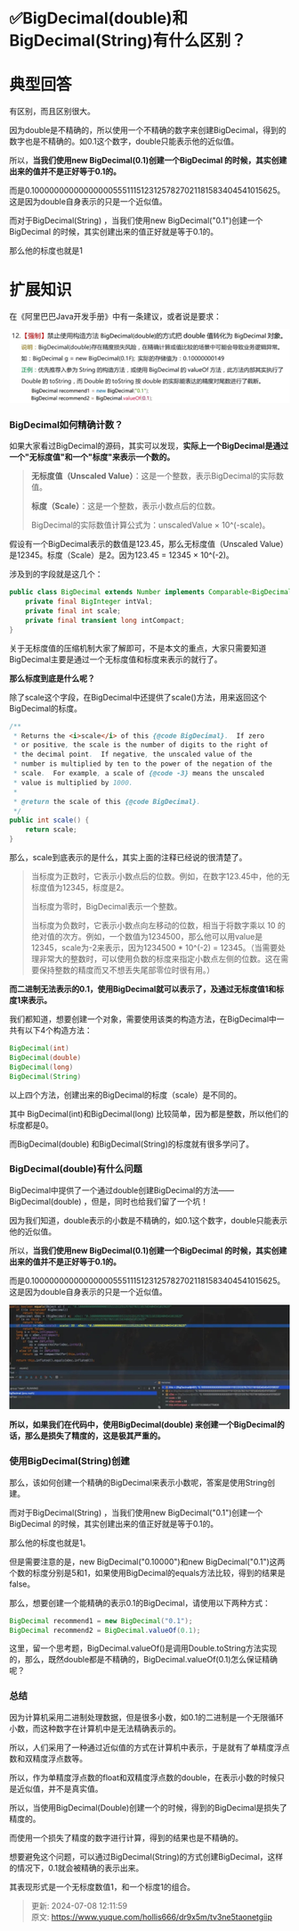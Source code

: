 # ✅BigDecimal(double)和BigDecimal(String)有什么区别？

# 典型回答


有区别，而且区别很大。



因为double是不精确的，所以使用一个不精确的数字来创建BigDecimal，得到的数字也是不精确的。如0.1这个数字，double只能表示他的近似值。



所以，**当我们使用new BigDecimal(0.1)创建一个BigDecimal 的时候，其实创建出来的值并不是正好等于0.1的。**



而是0.1000000000000000055511151231257827021181583404541015625。这是因为double自身表示的只是一个近似值。



而对于BigDecimal(String) ，当我们使用new BigDecimal("0.1")创建一个BigDecimal 的时候，其实创建出来的值正好就是等于0.1的。



那么他的标度也就是1



# 扩展知识
在《阿里巴巴Java开发手册》中有一条建议，或者说是要求：



![16119907257353.jpg](./img/RYgxIXj-feQ3bkEG/1741334574755-f2a6a018-4c35-4050-987d-7227b556d04b-266453.jpeg)



### BigDecimal如何精确计数？


如果大家看过BigDecimal的源码，其实可以发现，**实际上一个BigDecimal是通过一个"无标度值"和一个"标度"来表示一个数的。**



> **无标度值（Unscaled Value）**：这是一个整数，表示BigDecimal的实际数值。
>
> **标度（Scale）**：这是一个整数，表示小数点后的位数。
>
> BigDecimal的实际数值计算公式为：unscaledValue × 10^(-scale)。
>



假设有一个BigDecimal表示的数值是123.45，那么无标度值（Unscaled Value）是12345。标度（Scale）是2。因为123.45 = 12345 × 10^(-2)。



涉及到的字段就是这几个：



```java
public class BigDecimal extends Number implements Comparable<BigDecimal> {
    private final BigInteger intVal;
    private final int scale; 
    private final transient long intCompact;
}
```



关于无标度值的压缩机制大家了解即可，不是本文的重点，大家只需要知道BigDecimal主要是通过一个无标度值和标度来表示的就行了。



**那么标度到底是什么呢？**



除了scale这个字段，在BigDecimal中还提供了scale()方法，用来返回这个BigDecimal的标度。



```java
/**
 * Returns the <i>scale</i> of this {@code BigDecimal}.  If zero
 * or positive, the scale is the number of digits to the right of
 * the decimal point.  If negative, the unscaled value of the
 * number is multiplied by ten to the power of the negation of the
 * scale.  For example, a scale of {@code -3} means the unscaled
 * value is multiplied by 1000.
 *
 * @return the scale of this {@code BigDecimal}.
 */
public int scale() {
    return scale;
}
```



那么，scale到底表示的是什么，其实上面的注释已经说的很清楚了。



> 当标度为正数时，它表示小数点后的位数。例如，在数字123.45中，他的无标度值为12345，标度是2。
>
> 当标度为零时，BigDecimal表示一个整数。
>
> 当标度为负数时，它表示小数点向左移动的位数，相当于将数字乘以 10 的绝对值的次方。例如，一个数值为1234500，那么他可以用value是12345，scale为-2来表示，因为1234500 * 10^(-2) = 12345。（当需要处理非常大的整数时，可以使用负数的标度来指定小数点左侧的位数。这在需要保持整数的精度而又不想丢失尾部零位时很有用。）
>



**而二进制无法表示的0.1，使用BigDecimal就可以表示了，及通过无标度值1和标度1来表示。**



我们都知道，想要创建一个对象，需要使用该类的构造方法，在BigDecimal中一共有以下4个构造方法：



```java
BigDecimal(int)
BigDecimal(double) 
BigDecimal(long) 
BigDecimal(String)
```



以上四个方法，创建出来的BigDecimal的标度（scale）是不同的。



其中 BigDecimal(int)和BigDecimal(long) 比较简单，因为都是整数，所以他们的标度都是0。



而BigDecimal(double) 和BigDecimal(String)的标度就有很多学问了。



### BigDecimal(double)有什么问题


BigDecimal中提供了一个通过double创建BigDecimal的方法——BigDecimal(double) ，但是，同时也给我们留了一个坑！



因为我们知道，double表示的小数是不精确的，如0.1这个数字，double只能表示他的近似值。



所以，**当我们使用new BigDecimal(0.1)创建一个BigDecimal 的时候，其实创建出来的值并不是正好等于0.1的。**



而是0.1000000000000000055511151231257827021181583404541015625。这是因为double自身表示的只是一个近似值。



![16119945021181.jpg](./img/RYgxIXj-feQ3bkEG/1741334574863-108c65d7-6d24-4d7b-bbe0-01a742db7e8f-875659.jpeg)



**所以，如果我们在代码中，使用BigDecimal(double) 来创建一个BigDecimal的话，那么是损失了精度的，这是极其严重的。**



### 使用BigDecimal(String)创建


那么，该如何创建一个精确的BigDecimal来表示小数呢，答案是使用String创建。



而对于BigDecimal(String) ，当我们使用new BigDecimal("0.1")创建一个BigDecimal 的时候，其实创建出来的值正好就是等于0.1的。



那么他的标度也就是1。



但是需要注意的是，new BigDecimal("0.10000")和new BigDecimal("0.1")这两个数的标度分别是5和1，如果使用BigDecimal的equals方法比较，得到的结果是false。



那么，想要创建一个能精确的表示0.1的BigDecimal，请使用以下两种方式：



```java
BigDecimal recommend1 = new BigDecimal("0.1");
BigDecimal recommend2 = BigDecimal.valueOf(0.1);
```



这里，留一个思考题，BigDecimal.valueOf()是调用Double.toString方法实现的，那么，既然double都是不精确的，BigDecimal.valueOf(0.1)怎么保证精确呢？



### 总结


因为计算机采用二进制处理数据，但是很多小数，如0.1的二进制是一个无限循环小数，而这种数字在计算机中是无法精确表示的。



所以，人们采用了一种通过近似值的方式在计算机中表示，于是就有了单精度浮点数和双精度浮点数等。



所以，作为单精度浮点数的float和双精度浮点数的double，在表示小数的时候只是近似值，并不是真实值。



所以，当使用BigDecimal(Double)创建一个的时候，得到的BigDecimal是损失了精度的。



而使用一个损失了精度的数字进行计算，得到的结果也是不精确的。



想要避免这个问题，可以通过BigDecimal(String)的方式创建BigDecimal，这样的情况下，0.1就会被精确的表示出来。



其表现形式是一个无标度数值1，和一个标度1的组合。



> 更新: 2024-07-08 12:11:59  
> 原文: <https://www.yuque.com/hollis666/dr9x5m/tv3ne5taonetgiip>